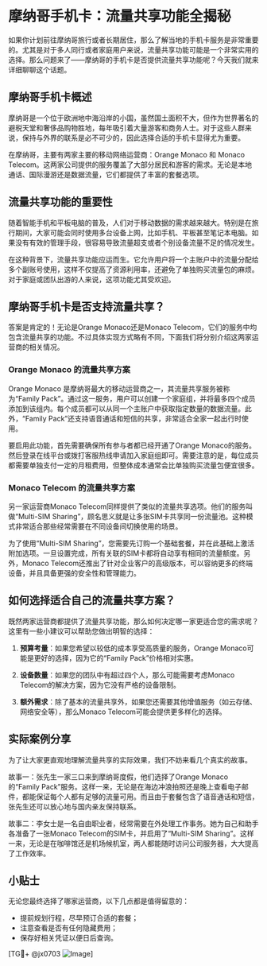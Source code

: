 # 摩纳哥手机卡：流量共享功能全揭秘

如果你计划前往摩纳哥旅行或者长期居住，那么了解当地的手机卡服务是非常重要的。尤其是对于多人同行或者家庭用户来说，流量共享功能可能是一个非常实用的选择。那么问题来了——摩纳哥的手机卡是否提供流量共享功能呢？今天我们就来详细聊聊这个话题。

## 摩纳哥手机卡概述

摩纳哥是一个位于欧洲地中海沿岸的小国，虽然国土面积不大，但作为世界著名的避税天堂和奢侈品购物胜地，每年吸引着大量游客和商务人士。对于这些人群来说，保持与外界的联系是必不可少的，因此选择合适的手机卡显得尤为重要。

在摩纳哥，主要有两家主要的移动网络运营商：Orange Monaco 和 Monaco Telecom。这两家公司提供的服务覆盖了大部分居民和游客的需求。无论是本地通话、国际漫游还是数据流量，它们都提供了丰富的套餐选项。

## 流量共享功能的重要性

随着智能手机和平板电脑的普及，人们对于移动数据的需求越来越大。特别是在旅行期间，大家可能会同时使用多台设备上网，比如手机、平板甚至笔记本电脑。如果没有有效的管理手段，很容易导致流量超支或者个别设备流量不足的情况发生。

在这种背景下，流量共享功能应运而生。它允许用户将一个主账户中的流量分配给多个副账号使用，这样不仅提高了资源利用率，还避免了单独购买流量包的麻烦。对于家庭或团队出游的人来说，这项功能尤其受欢迎。

## 摩纳哥手机卡是否支持流量共享？

答案是肯定的！无论是Orange Monaco还是Monaco Telecom，它们的服务中均包含流量共享的功能。不过具体实现方式略有不同，下面我们将分别介绍这两家运营商的相关情况。

### Orange Monaco 的流量共享方案

Orange Monaco 是摩纳哥最大的移动运营商之一，其流量共享服务被称为“Family Pack”。通过这一服务，用户可以创建一个家庭组，并将最多四个成员添加到该组内。每个成员都可以从同一个主账户中获取指定数量的数据流量。此外，“Family Pack”还支持语音通话和短信的共享，非常适合全家一起出行时使用。

要启用此功能，首先需要确保所有参与者都已经开通了Orange Monaco的服务。然后登录在线平台或拨打客服热线申请加入家庭组即可。需要注意的是，每位成员都需要单独支付一定的月租费用，但整体成本通常会比单独购买流量包便宜很多。

### Monaco Telecom 的流量共享方案

另一家运营商Monaco Telecom同样提供了类似的流量共享选项。他们的服务叫做“Multi-SIM Sharing”，顾名思义就是让多张SIM卡共享同一份流量池。这种模式非常适合那些经常需要在不同设备间切换使用的场景。

为了使用“Multi-SIM Sharing”，您需要先订购一个基础套餐，并在此基础上激活附加选项。一旦设置完成，所有关联的SIM卡都将自动享有相同的流量额度。另外，Monaco Telecom还推出了针对企业客户的高级版本，可以容纳更多的终端设备，并且具备更强的安全性和管理能力。

## 如何选择适合自己的流量共享方案？

既然两家运营商都提供了流量共享功能，那么如何决定哪一家更适合您的需求呢？这里有一些小建议可以帮助您做出明智的选择：

1. **预算考量**：如果您希望以较低的成本享受高质量的服务，Orange Monaco可能是更好的选择，因为它的“Family Pack”价格相对实惠。
   
2. **设备数量**：如果您的团队中有超过四个人，那么可能需要考虑Monaco Telecom的解决方案，因为它没有严格的设备限制。

3. **额外需求**：除了基本的流量共享外，如果您还需要其他增值服务（如云存储、网络安全等），那么Monaco Telecom可能会提供更多样化的选择。

## 实际案例分享

为了让大家更直观地理解流量共享的实际效果，我们不妨来看几个真实的故事。

故事一：张先生一家三口来到摩纳哥度假，他们选择了Orange Monaco的“Family Pack”服务。这样一来，无论是在海边冲浪拍照还是晚上查看电子邮件，都能保证每个人都有足够的流量可用。而且由于套餐包含了语音通话和短信，张先生还可以放心地与国内亲友保持联系。

故事二：李女士是一名自由职业者，经常需要在外处理工作事务。她为自己和助手各准备了一张Monaco Telecom的SIM卡，并启用了“Multi-SIM Sharing”。这样一来，无论是在咖啡馆还是机场候机室，两人都能随时访问公司服务器，大大提高了工作效率。

## 小贴士

无论您最终选择了哪家运营商，以下几点都是值得留意的：

- 提前规划行程，尽早预订合适的套餐；
- 注意查看是否有任何隐藏费用；
- 保存好相关凭证以便日后查询。

[TG💪+ @jx0703 ![Image](https://github.com/user-attachments/assets/dbca1d08-cadb-493c-b0ec-ad6f7a83f270)]